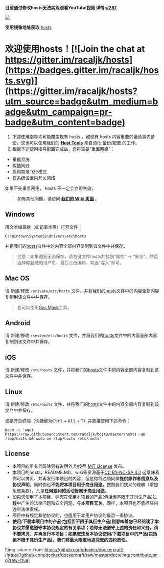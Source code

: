  **目前通过修改hosts无法实现观看YouTube视频 详情:[#297](https://github.com/racaljk/hosts/issues/297)**
 
![](https://www.google.com.sg/logos/doodles/2016/lantern-festival-2016-4824959689949184.2-hp.jpg)

**使用镜像地址获取** [hosts](https://coding.net/u/scaffrey/p/hosts/git/raw/master/hosts) 

# 欢迎使用hosts！[![Join the chat at https://gitter.im/racaljk/hosts](https://badges.gitter.im/racaljk/hosts.svg)](https://gitter.im/racaljk/hosts?utm_source=badge&utm_medium=badge&utm_campaign=pr-badge&utm_content=badge)

1. 下述使用指导均可能覆盖现有 hosts ，如现有 hosts 内容重要的话请事先备份。您也可以使用我们的 [**Host Tools**](https://github.com/racaljk/hosts/tree/master/tools) 来自动化 备份/配置 的工作。
2. 根据下述使用指导配置完成后，您将需要“重置网络”：

- 重启系统
- 拔插网线
- 启用禁用飞行模式
- 在系统设置内开关网络

如果不先重置网络， hosts 不一定会立即生效。

> **如有其他问题，请访问 [我们的 Wiki 页面](https://github.com/racaljk/hosts/wiki) 。**


## Windows
用文本编辑器（如记事本等）打开文件：

    C:\Windows\System32\drivers\etc\hosts

并将我们的[hosts](https://raw.githubusercontent.com/racaljk/hosts/master/hosts)文件中的内容全部内容复制到该文件中并保存。

> 注意：如果遇到无法保存，请右键文件hosts并找到“属性” -> “安全”，然后选择你登陆的用户名，最后点击编辑，勾选“写入”即可。

## Mac OS
请 新建/修改 `/private/etc/hosts` 文件，并将我们的[hosts](https://raw.githubusercontent.com/racaljk/hosts/master/hosts)文件中的内容全部内容复制到该文件中并保存。


> 也可以使用[Gas Mask](http://www.macupdate.com/app/mac/29949/gas-mask/)工具。


## Android
请 新建/修改 `/system/etc/hosts` 文件，并将我们的[hosts](https://raw.githubusercontent.com/racaljk/hosts/master/hosts)文件中的内容全部内容复制到该文件中并保存。


## iOS
请 新建/修改 `/etc/hosts` 文件，并将我们的[hosts](https://raw.githubusercontent.com/racaljk/hosts/master/hosts)文件中的内容全部内容复制到该文件中并保存。


## Linux
请 新建/修改 `/etc/hosts` 文件，并将我们的[hosts](https://raw.githubusercontent.com/racaljk/hosts/master/hosts)文件中的内容全部内容复制到该文件中并保存。

或是开启终端（快捷键为<kbd>Ctrl</kbd> + <kbd>Alt</kbd> + <kbd>T</kbd>）并直接使用下述命令：

    bash -c 'wget https://raw.githubusercontent.com/racaljk/hosts/master/hosts -qO /tmp/hosts && sudo mv /tmp/hosts /etc/hosts'
    

## License
- 本项目的所有代码除另有说明外,均按照 [MIT License](https://github.com/racaljk/hosts/blob/master/LICENSE) 发布。
- 本项目的hosts，README.MD，wiki等资源基于[CC BY-NC-SA 4.0](https://creativecommons.org/licenses/by-nc-sa/4.0/)
这意味着你可以拷贝、并再发行本项目的内容，但是你将必须同样**提供原作者信息以及协议声明**。同时你也**不能将本项目用于商业用途**，按照我们狭义的理解（增加附属条款），凡是**任何盈利的活动皆属于商业用途**。
- 如果您使用了本项目，则您在使用本项目的产品(包括但不限于其衍生产品)过程中产生的法律问题和安全问题，**与本项目无关**。同样，本项目也不承担任何连带法律责任。
- 项目中有规定其他协议的，也适用于本用户协议的最后一条协议。
- **使用/下载本项目中的产品(包括但不限于其衍生产品)则意味着您已经阅读了本协议并愿意遵守本协议规定的有关事项；若你无法遵守上述的责任和义务，请不要拷贝、并再发行本项目；如果您违反本协议使用/下载项目中的产品(包括但不限于其衍生产品)，我们将最大限度地追究您的违约责任。**

![img-source-from-https://github.com/docker/dockercraft](https://github.com/docker/dockercraft/raw/master/docs/img/contribute.png?raw=true)
